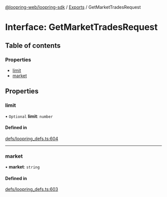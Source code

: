 [@loopring-web/loopring-sdk](../README.md) / [Exports](../modules.md) / GetMarketTradesRequest

# Interface: GetMarketTradesRequest

## Table of contents

### Properties

- [limit](GetMarketTradesRequest.md#limit)
- [market](GetMarketTradesRequest.md#market)

## Properties

### limit

• `Optional` **limit**: `number`

#### Defined in

[defs/loopring_defs.ts:604](https://github.com/Loopring/loopring_sdk/blob/1d20f38/src/defs/loopring_defs.ts#L604)

___

### market

• **market**: `string`

#### Defined in

[defs/loopring_defs.ts:603](https://github.com/Loopring/loopring_sdk/blob/1d20f38/src/defs/loopring_defs.ts#L603)
